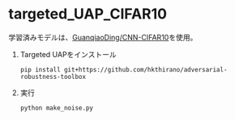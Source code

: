 # targeted_UAP_CIFAR10

学習済みモデルは、[GuanqiaoDing/CNN-CIFAR10](https://github.com/GuanqiaoDing/CNN-CIFAR10)を使用。

1. Targeted UAPをインストール

    `pip install git+https://github.com/hkthirano/adversarial-robustness-toolbox`

1. 実行

    ```sh
    python make_noise.py


    ```
